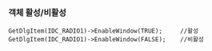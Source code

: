 

### 객체 활성/비활성
	GetDlgItem(IDC_RADIO1)->EnableWindow(TRUE);     //활성
	GetDlgItem(IDC_RADIO1)->EnableWindow(FALSE);    //비활성